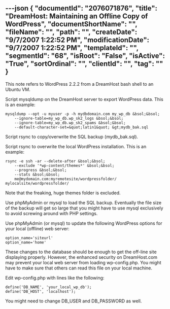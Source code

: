 ---json
{
  "documentId": "2076071876",
  "title": "DreamHost: Maintaining an Offline Copy of WordPress",
  "documentShortName": "",
  "fileName": "",
  "path": "",
  "createDate": "9/7/2007 1:22:52 PM",
  "modificationDate": "9/7/2007 1:22:52 PM",
  "templateId": "",
  "segmentId": "68",
  "isRoot": "False",
  "isActive": "True",
  "sortOrdinal": "",
  "clientId": "",
  "tag": ""
}
---

This note refers to WordPress 2.2.2 from a DreamHost bash shell to an Ubuntu VM.

Script mysqldump on the DreamHost server to export WordPress data. This is an example:

    mysqldump --opt -u myuser -p -h mydbdomain.com my_wp_db &bsol;&bsol;
        --ignore-table=my_wp_db.wp_sk2_logs &bsol;&bsol;
        --ignore-table=my_wp_db.wp_sk2_spams &bsol;&bsol;
        --default-character-set=&quot;latin1&quot; &gt;mydb_bak.sql


Script rsync to copy/overwrite the SQL backup (mydb_bak.sql).

Script rsync to overwrite the local WordPress installation. This is an example:

    rsync -e ssh -ar --delete-after &bsol;&bsol;
        --exclude '*wp-content/themes*' &bsol;&bsol;
        --progress &bsol;&bsol;
        --stats &bsol;&bsol;
        me@mydomain.com:myremotesite/wordpressfolder/ mylocalsite/wordpressfolder/

Note that the freaking, huge themes folder is excluded.

Use phpMyAdmin or mysql to load the SQL backup. Eventually the file size of the backup will get so large that you might have to use mysql exclusively to avoid screwing around with PHP settings.

Use phpMyAdmin (or mysql) to update the following WordPress options for your local (offline) web server:

    option_name='siteurl'
    option_name='home'

These changes to the database should be enough to get the off-line site displaying properly. However, the enhanced security on DreamHost.com may prevent your local web server from loading wp-config.php. You might have to make sure that others can read this file on your local machine.

Edit wp-config.php with lines like the following:

    define('DB_NAME', 'your_local_wp_db');
    define('DB_HOST', 'localhost');

You might need to change DB_USER and DB_PASSWORD as well.
